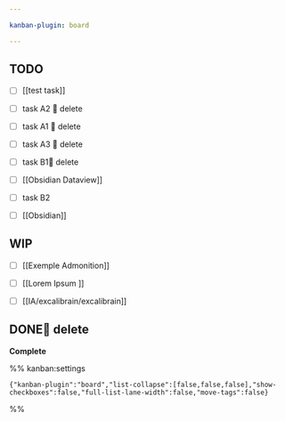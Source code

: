 ```yaml
---

kanban-plugin: board

---
```


## TODO

- [ ] [[test task]]
- [ ] task A2 🏁 delete
- [ ] task A1 🏁 delete
- [ ] task A3 🏁 delete
- [ ] task B1🏁 delete
- [ ] [[Obsidian Dataview]]
- [ ] task B2
- [ ] [[Obsidian]]


## WIP

- [ ] [[Exemple Admonition]]
- [ ] [[Lorem Ipsum ]]
- [ ] [[IA/excalibrain/excalibrain]]


## DONE🏁 delete

**Complete**




%% kanban:settings
```
{"kanban-plugin":"board","list-collapse":[false,false,false],"show-checkboxes":false,"full-list-lane-width":false,"move-tags":false}
```
%%